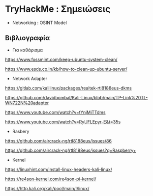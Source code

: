# TryHackMe : Σημειώσεις
- Networking : OSINT Model
 
 
 
 








## Βιβλιογραφία

- <span id="clean">Για καθάρισμα</span> 

https://www.fossmint.com/keep-ubuntu-system-clean/

https://www.esds.co.in/kb/how-to-clean-up-ubuntu-server/ 

- <span id="network">Network Adapter</span> 

https://gitlab.com/kalilinux/packages/realtek-rtl8188eus-dkms

https://github.com/davidbombal/Kali-Linux/blob/main/TP-Link%20TL-WN722N%20adapter

https://www.youtube.com/watch?v=tYnjMiTTdms

https://www.youtube.com/watch?v=RyUFLEpyr-E&t=35s

- <span id="pi">Rasbery</span>
 
https://github.com/aircrack-ng/rtl8188eus/issues/86

https://github.com/aircrack-ng/rtl8188eus/issues?q=Raspberry+

- <span id="Kernel">Kernel</span> 

https://linuxhint.com/install-linux-headers-kali-linux/

https://re4son-kernel.com/re4son-pi-kernel/

https://http.kali.org/kali/pool/main/l/linux/







